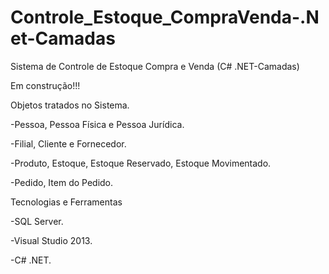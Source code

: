 # Controle_Estoque_CompraVenda-.Net-Camadas
Sistema de Controle de Estoque Compra e Venda (C# .NET-Camadas)

Em construção!!!

Objetos tratados no Sistema.

-Pessoa, Pessoa Física e Pessoa Jurídica.

-Filial, Cliente e Fornecedor.

-Produto, Estoque, Estoque Reservado, Estoque Movimentado.

-Pedido, Item do Pedido.

Tecnologias e Ferramentas

-SQL Server.

-Visual Studio 2013.

-C# .NET.
